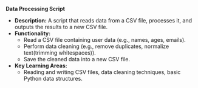 **Data Processing Script**
   - **Description:** A script that reads data from a CSV file, processes it, and outputs the results to a new CSV file.
   - **Functionality:**
     - Read a CSV file containing user data (e.g., names, ages, emails).
     - Perform data cleaning (e.g., remove duplicates, normalize text(trimming whitespaces)).
     - Save the cleaned data into a new CSV file.
   - **Key Learning Areas:** 
     - Reading and writing CSV files, data cleaning techniques, basic Python data structures.